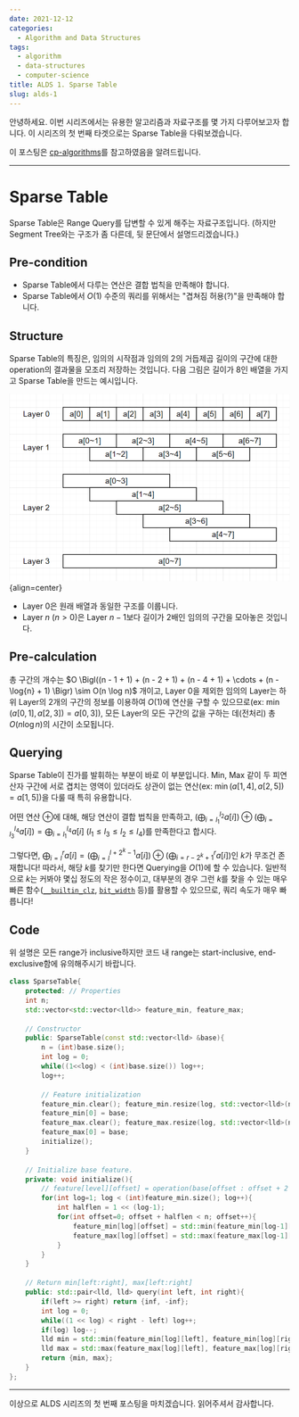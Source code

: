```yaml
---
date: 2021-12-12
categories:
  - Algorithm and Data Structures
tags:
  - algorithm
  - data-structures
  - computer-science
title: ALDS 1. Sparse Table
slug: alds-1
---
```


안녕하세요.
이번 시리즈에서는 유용한 알고리즘과 자료구조를 몇 가지 다루어보고자 합니다.
이 시리즈의 첫 번째 타겟으로는 Sparse Table을 다뤄보겠습니다.

이 포스팅은 [cp-algorithms](https://cp-algorithms.com/data_structures/sparse-table.html)를 참고하였음을 알려드립니다.

<!-- more -->
---

# Sparse Table

Sparse Table은 Range Query를 답변할 수 있게 해주는 자료구조입니다. (하지만 Segment Tree와는 구조가 좀 다른데, 뒷 문단에서 설명드리겠습니다.)

## Pre-condition

- Sparse Table에서 다루는 연산은 결합 법칙을 만족해야 합니다.
- Sparse Table에서 $O(1)$ 수준의 쿼리를 위해서는 "겹쳐짐 허용(?)"을 만족해야 합니다.

## Structure

Sparse Table의 특징은, 임의의 시작점과 임의의 2의 거듭제곱 길이의 구간에 대한 operation의 결과물을 모조리 저장하는 것입니다. 다음 그림은 길이가 8인 배열을 가지고 Sparse Table을 만드는 예시입니다.

![structure](/assets/posts/alds/sparse_table/sparse_table_layers.png){align=center}

- Layer $0$은 원래 배열과 동일한 구조를 이룹니다.
- Layer $n$ ($n > 0$)은 Layer $n-1$보다 길이가 2배인 임의의 구간을 모아놓은 것입니다.

## Pre-calculation

총 구간의 개수는 $O \Bigl((n - 1 + 1) + (n - 2 + 1) + (n - 4 + 1) + \cdots + (n - \log{n} + 1) \Bigr) \sim O(n \log n)$ 개이고, Layer 0을 제외한 임의의 Layer는 하위 Layer의 2개의 구간의 정보를 이용하여 $O(1)$에 연산을 구할 수 있으므로(ex: $\min(a[0, 1], a[2, 3]) = a[0, 3]$), 모든 Layer의 모든 구간의 값을 구하는 데(전처리) 총 $O(n \log{n})$의 시간이 소모됩니다.

## Querying

Sparse Table이 진가를 발휘하는 부분이 바로 이 부분입니다. Min, Max 같이 두 피연산자 구간에 서로 겹치는 영역이 있더라도 상관이 없는 연산(ex: $\min(a[1,4], a[2,5]) = a[1,5]$)을 다룰 때 특히 유용합니다.

어떤 연산 $\oplus$에 대해, 해당 연산이 결합 법칙을 만족하고, $(\bigoplus_{i=l_1}^{l_2} a[i]) \oplus (\bigoplus_{i=l_3}^{l_4} a[i]) = \bigoplus_{i=l_1}^{l_4} a[i]$ ($l_1 \le l_3 \le l_2 \le l_4$)를 만족한다고 합시다.

그렇다면, $\bigoplus_{i=l}^{r} a[i] = (\bigoplus_{i=l}^{l+2^k-1} a[i]) \oplus (\bigoplus_{i=r-2^k+1}^{r} a[i])$인 $k$가 무조건 존재합니다! 따라서, 해당 $k$를 찾기만 한다면 Querying을 $O(1)$에 할 수 있습니다. 일반적으로 $k$는 커봐야 몇십 정도의 작은 정수이고, 대부분의 경우 그런 $k$를 찾을 수 있는 매우 빠른 함수([`__builtin_clz`](https://gcc.gnu.org/onlinedocs/gcc/Other-Builtins.html), [`bit_width`](https://en.cppreference.com/w/cpp/numeric/bit_width) 등)를 활용할 수 있으므로, 쿼리 속도가 매우 빠릅니다!

## Code

위 설명은 모든 range가 inclusive하지만 코드 내 range는 start-inclusive, end-exclusive함에 유의해주시기 바랍니다.

```cpp
class SparseTable{
    protected: // Properties
    int n;
    std::vector<std::vector<lld>> feature_min, feature_max;

    // Constructor
    public: SparseTable(const std::vector<lld> &base){
        n = (int)base.size();
        int log = 0;
        while((1<<log) < (int)base.size()) log++;
        log++;

        // Feature initialization
        feature_min.clear(); feature_min.resize(log, std::vector<lld>(n, inf));
        feature_min[0] = base;
        feature_max.clear(); feature_max.resize(log, std::vector<lld>(n, -inf));
        feature_max[0] = base;
        initialize();
    }

    // Initialize base feature.
    private: void initialize(){
        // feature[level][offset] = operation(base[offset : offset + 2 ** level])
        for(int log=1; log < (int)feature_min.size(); log++){
            int halflen = 1 << (log-1);
            for(int offset=0; offset + halflen < n; offset++){
                feature_min[log][offset] = std::min(feature_min[log-1][offset], feature_min[log-1][offset + halflen]);
                feature_max[log][offset] = std::max(feature_max[log-1][offset], feature_max[log-1][offset + halflen]);
            }
        }
    }

    // Return min[left:right], max[left:right]
    public: std::pair<lld, lld> query(int left, int right){
        if(left >= right) return {inf, -inf};
        int log = 0;
        while((1 << log) < right - left) log++;
        if(log) log--;
        lld min = std::min(feature_min[log][left], feature_min[log][right - (1<<log)]);
        lld max = std::max(feature_max[log][left], feature_max[log][right - (1<<log)]);
        return {min, max};
    }
};
```

---

이상으로 ALDS 시리즈의 첫 번째 포스팅을 마치겠습니다. 읽어주셔서 감사합니다.
